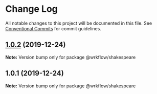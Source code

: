 # Change Log

All notable changes to this project will be documented in this file.
See [Conventional Commits](https://conventionalcommits.org) for commit guidelines.

## [1.0.2](https://github.com/BojanSibar/monorepo_setup/compare/@wrkflow/shakespeare@1.0.1...@wrkflow/shakespeare@1.0.2) (2019-12-24)

**Note:** Version bump only for package @wrkflow/shakespeare





## 1.0.1 (2019-12-24)

**Note:** Version bump only for package @wrkflow/shakespeare
